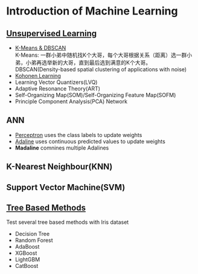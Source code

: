 # Introduction of Machine Learning  
  
## [Unsupervised Learning](https://github.com/DonghaoQiao/Machine-Learning/blob/master/Machine%20Learning/Unsupervised%20Learning)  
* [K-Means & DBSCAN](https://github.com/DonghaoQiao/Machine-Learning/blob/master/Machine%20Learning/Unsupervised%20Learning/K-Means.py)  
K-Means: 一群小弟中随机找K个大哥，每个大哥根据关系（距离）选一群小弟，小弟再选举新的大哥，直到最后选到满意的K个大哥。  
DBSCAN(Density-based spatial clustering of applications with noise)  
* [Kohonen Learning](https://github.com/DonghaoQiao/Machine-Learning/blob/master/Machine%20Learning/Unsupervised%20Learning/Kohonen.py)  
* Learning Vector Quantizers(LVQ)  
* Adaptive Resonance Theory(ART)  
* Self-Organizing Map(SOM)/Self-Organizing Feature Map(SOFM)  
* Principle Component Analysis(PCA) Network  
  
## ANN  
* [Perceptron](https://github.com/DonghaoQiao/Machine-Learning/blob/master/Machine%20Learning/Perceptron%26Adaline.py) uses the class labels to update weights  
* [Adaline](https://github.com/DonghaoQiao/Machine-Learning/blob/master/Machine%20Learning/Perceptron%26Adaline.py) uses continuous predicted values to update weights  
* **Madaline** comnines multiple Adalines  
  
## K-Nearest Neighbour(KNN)  
  
## Support Vector Machine(SVM)  
  
## [Tree Based Methods](https://github.com/DonghaoQiao/Machine-Learning/blob/master/Machine%20Learning/TreeBasedMethodsTimeComparing.ipynb)  
Test several tree based methods with Iris dataset  
* Decision Tree  
* Random Forest  
* AdaBoost  
* XGBoost  
* LightGBM  
* CatBoost  

